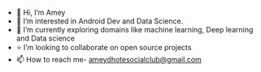 - 👋 Hi, I’m Amey 
- 👀 I’m interested in Android Dev and Data Science.
- 🌱 I’m currently exploring domains like machine learning, Deep learning and Data science
- ⭐ I’m looking to collaborate on open source projects
- 📫 How to reach me- ameydhotesocialclub@gmail.com

<!---
ameyDH/ameyDH is a ✨ special ✨ repository because its `README.md` (this file) appears on your GitHub profile.
You can click the Preview link to take a look at your changes.
--->
